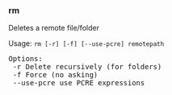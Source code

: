 ### rm
Deletes a remote file/folder

Usage: `rm [-r] [-f] [--use-pcre] remotepath`
<pre>
Options:
 -r	Delete recursively (for folders)
 -f	Force (no asking)
 --use-pcre	use PCRE expressions
</pre>
